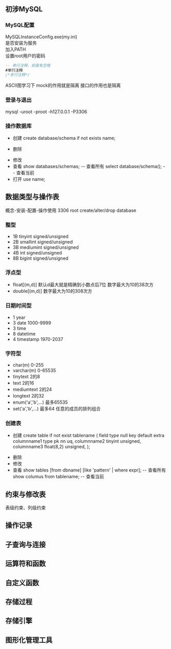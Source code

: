﻿## 初涉MySQL

### MySQL配置
MySQLInstanceConfig.exe(my.ini)  
是否安装为服务  
加入PATH  
设置root用户的密码  

``` sql
-- 单行注释，前面有空格
#单行注释
/*多行注释*/
```

ASCII图学习下
mock的作用就是隔离
接口的作用也是隔离

### 登录与退出
mysql -uroot -proot -h127.0.0.1 -P3306

### 操作数据库
+ 创建
create database/schema if not exists name;
- 删除
* 修改
* 查看
show databases/schemas; -- 查看所有
select database/schema(); -- 查看当前
* 打开
use name;

## 数据类型与操作表
概念-安装-配置-操作使用
3306 root create/alter/drop database

### 整型
- 1B tinyint signed/unsigned
- 2B smallint signed/unsigned
- 3B mediumint signed/unsigned
- 4B int signed/unsigned
- 8B bigint signed/unsigned


### 浮点型
- float[(m,d)] 默认d最大就是精确到小数点后7位 数字最大为10的38次方
- double[(m,d)] 数字最大为10的308次方


### 日期时间型
- 1 year
- 3 date 1000-9999
- 3 time
- 8 datetime
- 4 timestamp 1970-2037


### 字符型
- char(m) 0-255
- varchar(m) 0-65535
- tinytext 2的8
- text 2的16
- mediumtext 2的24
- longtext 2的32
- enum('a','b',...) 最多65535
- set('a','b',...) 最多64 任意的成员的排列组合

### 创建表
+ 创建
create table if not exist tablename (
    field type null key default extra
    columnname1 type pk nn uq,
    columnname2 tinyint unsigned,
    columnname3 float(8,2) unsigned,
);
- 删除
- 修改
- 查看
show tables [from dbname] [like 'pattern' | where expr]; -- 查看所有
show columus from tablename; -- 查看当前


## 约束与修改表
表级约束、列级约束







## 操作记录


## 子查询与连接


## 运算符和函数

## 自定义函数

## 存储过程


## 存储引擎

## 图形化管理工具